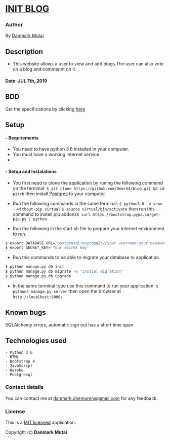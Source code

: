 # [INIT BLOG](https://init-blog.herokuapp.com/)

### Author

By [Danmark Mutai](https://github.com/Dnmrk4)

## Description

- This website allows a user to view and add blogs.The user can also vote on a blog and commennt on it. 

#### Date: JUL 7th, 2019

## BDD

Get the specifications by clicking [here](/specs.md)

## Setup

#### - Requirements

- You need to have python 3.6 installed in your computer.
- You must have a working internet service.
- 

#### - Setup and Instalations

- You first need to clone the application by runing the following command on the terminal:
`$ git clone https://github.com/Dnmrk4/blog.git && cd pitch` then install [Postgres](https://www.postgresql.org/download/) to your computer.

- Run the following commands in the same terminal:
`$ python3.6 -m venv --without-pip virtual`
`$ source virtual/bin/activate`
then run this command to install pip addons`$ curl https://bootstrap.pypa.io/get-pip.py | python`

- Run the following in the start.sh file to prepare your internet environment to run.
```zsh or bash
$ export DATABASE_URL='postgresql+psycopg2://your username:your password@localhost/your db'
$ export SECRET_KEY='Your secret key'
```

- Run this commands to be able to migrate your database to application.
```zsh or bash 
$ python manage.py db init
$ python manage.py db migrate -m "initial migration"
$ python manage.py db upgrade
```
- In the same terminal type use this command to run your application:
`$ python3 manage.py server` then open the browser at `http://localhost:5000/`

## Known bugs

SQLAlchemy errors, automatic sign out has a short time span

## Technologies used

    - Python 3.6
    - HTML
    - Bootstrap 4
    - JavaScript
    - Heroku
    - Postgresql

### Contact details

You can contact me at danmark.chemuren@gmail.com for any feedback.

### License

This is a [MIT licensed](/LICENSE) application.

Copyright (c) **Danmark Mutai**
